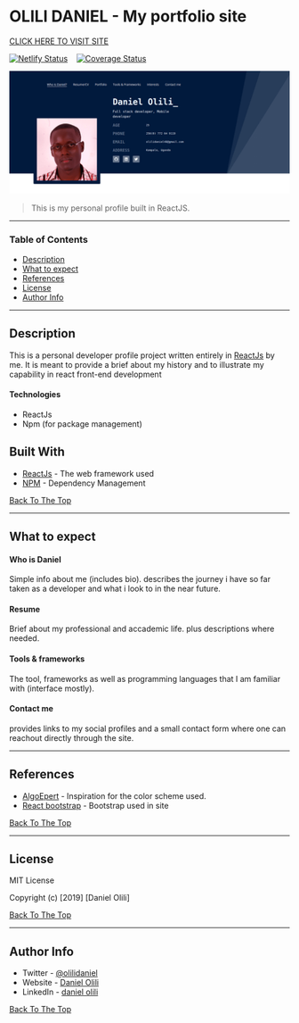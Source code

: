 # OLILI DANIEL - My portfolio site

[CLICK HERE TO VISIT SITE](http://olili.netlify.com)

[![Netlify Status](https://api.netlify.com/api/v1/badges/f48f239c-1c15-4ed7-81ba-94d9efe6e3bc/deploy-status)](https://app.netlify.com/sites/olili/deploys)&nbsp;&nbsp;&nbsp;
[![Coverage Status](https://coveralls.io/repos/github/olili27/olili27.github.io/badge.svg?branch=master)](https://coveralls.io/github/olili27/olili27.github.io?branch=master)

![Project Image](./public/project-screenshot.png)

> This is my personal profile built in ReactJS.

---

### Table of Contents

- [Description](#description)
- [What to expect](#how-to-use)
- [References](#references)
- [License](#license)
- [Author Info](#author-info)

---

## Description

This is a personal developer profile project written entirely in [ReactJs](https://reactjs.org) by me. It is meant to provide a brief about my history and to illustrate my capability in react front-end development

#### Technologies

- ReactJs
- Npm (for package management)


## Built With

* [ReactJs](https://reactjs.org) - The web framework used
* [NPM](https://maven.apache.org/) - Dependency Management

[Back To The Top](#My-portfolio-site)

---

## What to expect

#### Who is Daniel

Simple info about me (includes bio). describes the journey i have so far taken as a developer and what i look to in the near future.

#### Resume

Brief about my professional and accademic life. plus descriptions where needed.

#### Tools & frameworks

The tool, frameworks as well as programming languages that I am familiar with (interface mostly).

#### Contact me
provides links to my social profiles and a small contact form where one can reachout directly through the site.

---

## References

- [AlgoEpert](https://algoexpert.io) - Inspiration for the color scheme used.
- [React bootstrap](http://react-bootstrap.netlify.com) - Bootstrap used in site

[Back To The Top](#My-portfolio-site)

---

## License

MIT License

Copyright (c) [2019] [Daniel Olili]

[Back To The Top](#My-portfolio-site)

---

## Author Info

- Twitter - [@olilidaniel](https://twitter.com/olilidaniel)
- Website - [Daniel Olili](https://olili.netlify.com)
- LinkedIn - [daniel olili](https://www.linkedin.com/in/daniel-olili-93029b111/)

[Back To The Top](#My-portfolio-site)
